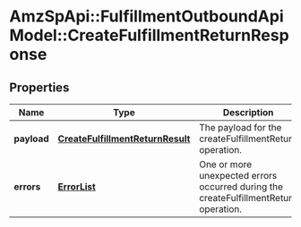 # AmzSpApi::FulfillmentOutboundApiModel::CreateFulfillmentReturnResponse

## Properties
Name | Type | Description | Notes
------------ | ------------- | ------------- | -------------
**payload** | [**CreateFulfillmentReturnResult**](CreateFulfillmentReturnResult.md) | The payload for the createFulfillmentReturn operation. | [optional] 
**errors** | [**ErrorList**](ErrorList.md) | One or more unexpected errors occurred during the createFulfillmentReturn operation. | [optional] 


